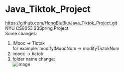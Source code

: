 # Java_Tiktok_Project
https://github.com/HongBiuBiu/Java_Tiktok_Project.git  
NYU CS9053 23Spring Project  
Some changes:  
1. IMooc -> Tictok  
for example: modifyIMoocNum -> modifyTictokNum
2. imooc -> tictok
3. folder name change:  
![image](https://user-images.githubusercontent.com/101020714/235829762-d0c4b421-da19-4ecb-9754-4e3d27c12fa6.png)
